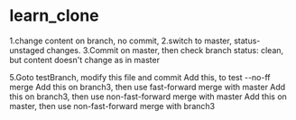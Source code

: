 # learn_clone

1.change content on branch, no commit,
2.switch to master, status-unstaged changes.
3.Commit on master, then check branch status: clean, but content doesn't change as in master

5.Goto testBranch, modify this file and commit
Add this, to test --no-ff merge
Add this on branch3, then use fast-forward merge with master
Add this on branch3, then use non-fast-forward merge with master
Add this on master, then use non-fast-forward merge with branch3